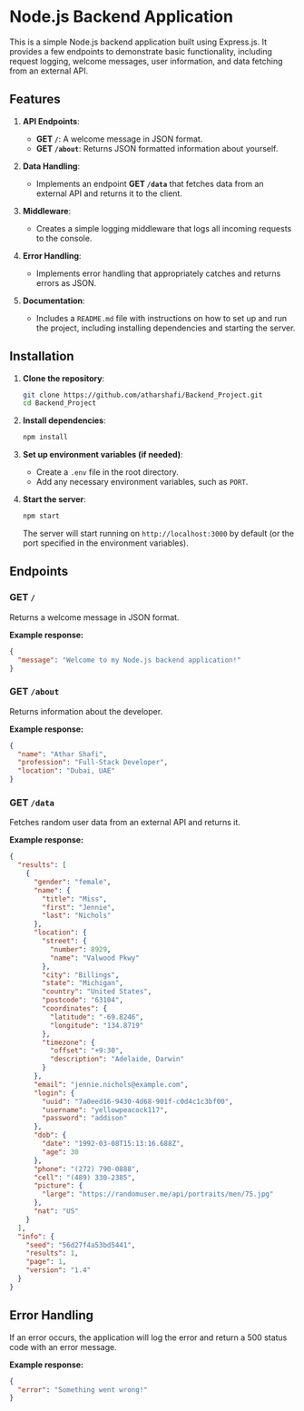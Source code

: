 # Node.js Backend Application

This is a simple Node.js backend application built using Express.js. It provides a few endpoints to demonstrate basic functionality, including request logging, welcome messages, user information, and data fetching from an external API.

## Features

1. **API Endpoints**:
   - **GET `/`**: A welcome message in JSON format.
   - **GET `/about`**: Returns JSON formatted information about yourself.
   
2. **Data Handling**:
   - Implements an endpoint **GET `/data`** that fetches data from an external API and returns it to the client.

3. **Middleware**:
   - Creates a simple logging middleware that logs all incoming requests to the console.

4. **Error Handling**:
   - Implements error handling that appropriately catches and returns errors as JSON.

5. **Documentation**:
   - Includes a `README.md` file with instructions on how to set up and run the project, including installing dependencies and starting the server.

## Installation

1. **Clone the repository**:
   ```bash
   git clone https://github.com/atharshafi/Backend_Project.git
   cd Backend_Project
   ```

2. **Install dependencies**:
   ```bash
   npm install
   ```

3. **Set up environment variables (if needed)**:
   - Create a `.env` file in the root directory.
   - Add any necessary environment variables, such as `PORT`.
   

4. **Start the server**:
   ```bash
   npm start
   ```
   The server will start running on `http://localhost:3000` by default (or the port specified in the environment variables).

## Endpoints

### GET `/`
Returns a welcome message in JSON format.

**Example response:**
```json
{
  "message": "Welcome to my Node.js backend application!"
}
```

### GET `/about`
Returns information about the developer.

**Example response:**
```json
{
  "name": "Athar Shafi",
  "profession": "Full-Stack Developer",
  "location": "Dubai, UAE"
}
```

### GET `/data`
Fetches random user data from an external API and returns it.

**Example response:**
```json
{
  "results": [
    {
      "gender": "female",
      "name": {
        "title": "Miss",
        "first": "Jennie",
        "last": "Nichols"
      },
      "location": {
        "street": {
          "number": 8929,
          "name": "Valwood Pkwy"
        },
        "city": "Billings",
        "state": "Michigan",
        "country": "United States",
        "postcode": "63104",
        "coordinates": {
          "latitude": "-69.8246",
          "longitude": "134.8719"
        },
        "timezone": {
          "offset": "+9:30",
          "description": "Adelaide, Darwin"
        }
      },
      "email": "jennie.nichols@example.com",
      "login": {
        "uuid": "7a0eed16-9430-4d68-901f-c0d4c1c3bf00",
        "username": "yellowpeacock117",
        "password": "addison"
      },
      "dob": {
        "date": "1992-03-08T15:13:16.688Z",
        "age": 30
      },
      "phone": "(272) 790-0888",
      "cell": "(489) 330-2385",
      "picture": {
        "large": "https://randomuser.me/api/portraits/men/75.jpg"
      },
      "nat": "US"
    }
  ],
  "info": {
    "seed": "56d27f4a53bd5441",
    "results": 1,
    "page": 1,
    "version": "1.4"
  }
}
```

## Error Handling
If an error occurs, the application will log the error and return a 500 status code with an error message.

**Example response:**
```json
{
  "error": "Something went wrong!"
}
```



